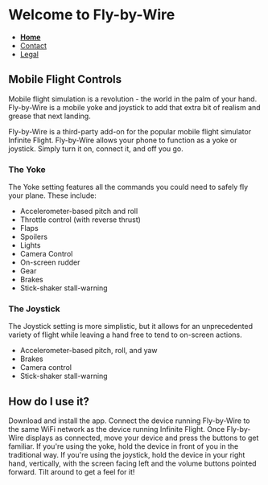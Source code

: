 # Welcome to Fly-by-Wire

- **[Home](https://tomthetank46.github.io/Fly-by-Wire/index)**
- [Contact](https://tomthetank46.github.io/Fly-by-Wire/contact)
- [Legal](https://tomthetank46.github.io/Fly-by-Wire/legal)

## Mobile Flight Controls

Mobile flight simulation is a revolution - the world in the palm of your hand. Fly-by-Wire is a mobile yoke and joystick to add that extra bit of realism and grease that next landing.

Fly-by-Wire is a third-party add-on for the popular mobile flight simulator Infinite Flight. Fly-by-Wire allows your phone to function as a yoke or joystick. Simply turn it on, connect it, and off you go.

### The Yoke
The Yoke setting features all the commands you could need to safely fly your plane. These include:
- Accelerometer-based pitch and roll
- Throttle control (with reverse thrust)
- Flaps
- Spoilers
- Lights
- Camera Control
- On-screen rudder
- Gear
- Brakes
- Stick-shaker stall-warning

### The Joystick
The Joystick setting is more simplistic, but it allows for an unprecedented variety of flight while leaving a hand free to tend to on-screen actions.
- Accelerometer-based pitch, roll, and yaw
- Brakes
- Camera control
- Stick-shaker stall-warning

## How do I use it?
Download and install the app. Connect the device running Fly-by-Wire to the same WiFi network as the device running Infinite Flight. Once Fly-by-Wire displays as connected, move your device and press the buttons to get familiar. If you're using the yoke, hold the device in front of you in the traditional way. If you're using the joystick, hold the device in your right hand, vertically, with the screen facing left and the volume buttons pointed forward. Tilt around to get a feel for it!
